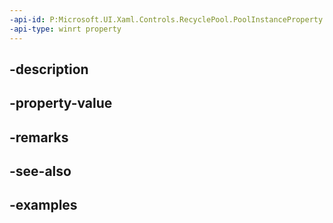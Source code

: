 ```yaml
---
-api-id: P:Microsoft.UI.Xaml.Controls.RecyclePool.PoolInstanceProperty
-api-type: winrt property
---
```


## -description

## -property-value

## -remarks

## -see-also

## -examples

